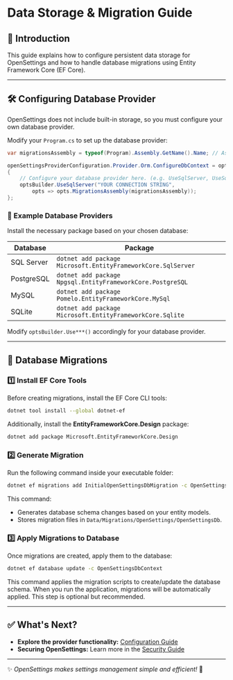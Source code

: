 # Data Storage & Migration Guide

## 📌 Introduction
This guide explains how to configure persistent data storage for OpenSettings and how to handle database migrations using Entity Framework Core (EF Core).

---

## 🛠 Configuring Database Provider
OpenSettings does not include built-in storage, so you must configure your own database provider.

Modify your `Program.cs` to set up the database provider:

```csharp
var migrationsAssembly = typeof(Program).Assembly.GetName().Name; // Assembly where the migrations are in

openSettingsProviderConfiguration.Provider.Orm.ConfigureDbContext = optsBuilder =>
{
    // Configure your database provider here. (e.g. UseSqlServer, UseSqlite, UseNpgsql, UseMySql, etc.)
    optsBuilder.UseSqlServer("YOUR CONNECTION STRING",
        opts => opts.MigrationsAssembly(migrationsAssembly));
};
```

### 🔹 Example Database Providers
Install the necessary package based on your chosen database:

| Database   | Package |
|------------|------------------------------------------------|
| SQL Server | `dotnet add package Microsoft.EntityFrameworkCore.SqlServer` |
| PostgreSQL | `dotnet add package Npgsql.EntityFrameworkCore.PostgreSQL` |
| MySQL      | `dotnet add package Pomelo.EntityFrameworkCore.MySql` |
| SQLite     | `dotnet add package Microsoft.EntityFrameworkCore.Sqlite` |

Modify `optsBuilder.Use***()` accordingly for your database provider.

---

## 🔧 Database Migrations
### 1️⃣ **Install EF Core Tools**
Before creating migrations, install the EF Core CLI tools:

```sh
dotnet tool install --global dotnet-ef
```

Additionally, install the **EntityFrameworkCore.Design** package:

```sh
dotnet add package Microsoft.EntityFrameworkCore.Design
```

### 2️⃣ **Generate Migration**
Run the following command inside your executable folder:

```sh
dotnet ef migrations add InitialOpenSettingsDbMigration -c OpenSettingsDbContext -o Data/Migrations/OpenSettings/OpenSettingsDb
```

This command:
- Generates database schema changes based on your entity models.
- Stores migration files in `Data/Migrations/OpenSettings/OpenSettingsDb`.

### 3️⃣ **Apply Migrations to Database**
Once migrations are created, apply them to the database:

```sh
dotnet ef database update -c OpenSettingsDbContext
```

This command applies the migration scripts to create/update the database schema. When you run the application, migrations will be automatically applied. This step is optional but recommended.

---

## ✅ **What's Next?**

- **Explore the provider functionality:** [Configuration Guide](configuration-guide.md#provider-configuration)
- **Securing OpenSettings:** Learn more in the [Security Guide](security-guide.md)

---

✨ *OpenSettings makes settings management simple and efficient!* 🚀